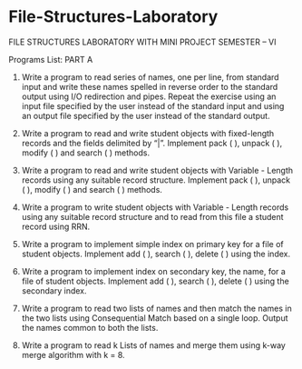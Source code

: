 # File-Structures-Laboratory
FILE STRUCTURES LABORATORY WITH MINI PROJECT SEMESTER – VI

Programs List: 
PART A 
1.  Write a program to read series of names, one per line, from standard input and write these 
names spelled in reverse order to the standard output using I/O redirection and pipes. Repeat 
the exercise using an input file specified by the user instead of the standard input and using 
an output file specified by the user instead of the standard output.

2.  Write a program to read and write student objects with fixed-length records and the fields 
delimited by “|”. Implement pack ( ), unpack ( ), modify ( ) and search ( ) methods.

3.  Write a program to read and write student objects with Variable - Length records using any 
suitable record structure. Implement pack ( ), unpack ( ), modify ( ) and search ( ) methods.

4.  Write a program to write student objects with Variable - Length records using any suitable 
record structure and to read from this file a student record using RRN.

5.  Write a program to implement simple index on primary key for a file of student objects. 
Implement add ( ), search ( ), delete ( ) using the index.

6.  Write a program to implement index on   secondary key, the name, for a file of student 
objects. Implement add ( ), search ( ), delete ( ) using the secondary index.

7.  Write a program to read two lists of names and then match the names in the two lists using 
Consequential Match based on a single loop. Output the names common to both the lists.

8.  Write a program to read k Lists of names and merge them using k-way merge algorithm with 
k = 8.
